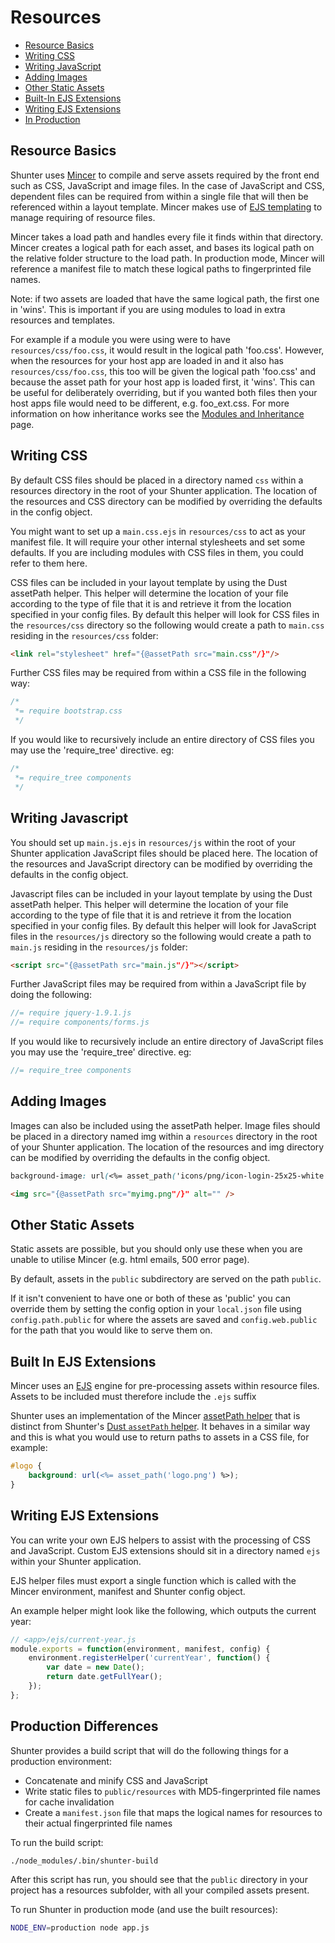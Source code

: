 # Resources

* [Resource Basics](#resource-basics)
* [Writing CSS](#writing-css)
* [Writing JavaScript](#writing-javascript)
* [Adding Images](#adding-images)
* [Other Static Assets](#other-static-assets)
* [Built-In EJS Extensions](#built-in-ejs-extensions)
* [Writing EJS Extensions](#writing-ejs-extensions)
* [In Production](#production-differences)

## Resource Basics

Shunter uses [Mincer](http://nodeca.github.io/mincer/) to compile and serve assets required by the front end such as CSS, JavaScript and image files. In the case of JavaScript and CSS, dependent files can be required from within a single file that will then be referenced within a layout template. Mincer makes use of [EJS templating](http://www.embeddedjs.com/) to manage requiring of resource files.

Mincer takes a load path and handles every file it finds within that directory. Mincer creates a logical path for each asset, and bases its logical path on the relative folder structure to the load path. In production mode, Mincer will reference a manifest file to match these logical paths to fingerprinted file names.

Note: if two assets are loaded that have the same logical path, the first one in 'wins'. This is important if you are using modules to load in extra resources and templates.

For example if a module you were using were to have `resources/css/foo.css`, it would result in the logical path 'foo.css'. However, when the resources for your host app are loaded in and it also has `resources/css/foo.css`, this too will be given the logical path 'foo.css' and because the asset path for your host app is loaded first, it 'wins'. This can be useful for deliberately overriding, but if you wanted both files then your host apps file would need to be different, e.g. foo_ext.css. For more information on how inheritance works see the [Modules and Inheritance](modules.md) page.

## Writing CSS

By default CSS files should be placed in a directory named `css` within a resources directory in the root of your Shunter application. The location of the resources and CSS directory can be modified by overriding the defaults in the config object.

You might want to set up a `main.css.ejs` in `resources/css` to act as your manifest file. It will require your other internal stylesheets and set some defaults. If you are including modules with CSS files in them, you could refer to them here.

CSS files can be included in your layout template by using the Dust assetPath helper. This helper will determine the location of your file according to the type of file that it is and retrieve it from the location specified in your config files. By default this helper will look for CSS files in the `resources/css` directory so the following would create a path to `main.css` residing in the `resources/css` folder:

```html
<link rel="stylesheet" href="{@assetPath src="main.css"/}"/>
```

Further CSS files may be required from within a CSS file in the following way:

```css
/*
 *= require bootstrap.css
 */
```

If you would like to recursively include an entire directory of CSS files you may use the 'require_tree' directive. eg:

```css
/*
 *= require_tree components
 */
```

## Writing Javascript

You should set up `main.js.ejs` in `resources/js` within the root of your Shunter application JavaScript files should be placed here. The location of the resources and JavaScript directory can be modified by overriding the defaults in the config object.

Javascript files can be included in your layout template by using the Dust assetPath helper. This helper will determine the location of your file according to the type of file that it is and retrieve it from the location specified in your config files. By default this helper will look for JavaScript files in the `resources/js` directory so the following would create a path to `main.js` residing in the `resources/js` folder:

```html
<script src="{@assetPath src="main.js"/}"></script>
```

Further JavaScript files may be required from within a JavaScript file by doing the following:

```js
//= require jquery-1.9.1.js
//= require components/forms.js
```

If you would like to recursively include an entire directory of JavaScript files you may use the 'require_tree' directive. eg:

```js
//= require_tree components
```

## Adding Images

Images can also be included using the assetPath helper. Image files should be placed in a directory named img within a `resources` directory in the root of your Shunter application. The location of the resources and img directory can be modified by overriding the defaults in the config object.

```css
background-image: url(<%= asset_path('icons/png/icon-login-25x25-white.png') %>);
```

```html
<img src="{@assetPath src="myimg.png"/}" alt="" />
```

## Other Static Assets

Static assets are possible, but you should only use these when you are unable to utilise Mincer (e.g. html emails, 500 error page).

By default, assets in the `public` subdirectory are served on the path `public`.

If it isn't convenient to have one or both of these as 'public' you can override them by setting the config option in your `local.json` file using `config.path.public` for where the assets are saved and `config.web.public` for the path that you would like to serve them on.

## Built In EJS Extensions

Mincer uses an [EJS](https://www.npmjs.com/package/ejs) engine for pre-processing assets within resource files. Assets to be included must therefore include the `.ejs` suffix 

Shunter uses an implementation of the Mincer [assetPath helper](http://nodeca.github.io/mincer/#assetPath) that is distinct from Shunter's [Dust `assetPath` helper](templates.md#the-assetpath-helper). It behaves in a similar way and this is what you would use to return paths to assets in a CSS file, for example:

```css
#logo {
	background: url(<%= asset_path('logo.png') %>);
}
```

## Writing EJS Extensions

You can write your own EJS helpers to assist with the processing of CSS and JavaScript. Custom EJS extensions should sit in a directory named `ejs` within your Shunter application.

EJS helper files must export a single function which is called with the Mincer environment, manifest and Shunter config object.

An example helper might look like the following, which outputs the current year:

```js
// <app>/ejs/current-year.js
module.exports = function(environment, manifest, config) {
	environment.registerHelper('currentYear', function() {
		var date = new Date();
		return date.getFullYear();
	});
};
```

## Production Differences

Shunter provides a build script that will do the following things for a production environment:

* Concatenate and minify CSS and JavaScript
* Write static files to `public/resources` with MD5-fingerprinted file names for cache invalidation
* Create a `manifest.json` file that maps the logical names for resources to their actual fingerprinted file names

To run the build script:

```sh
./node_modules/.bin/shunter-build
```

After this script has run, you should see that the `public` directory in your project has a resources subfolder, with all your compiled assets present.

To run Shunter in production mode (and use the built resources):

```sh
NODE_ENV=production node app.js
```
